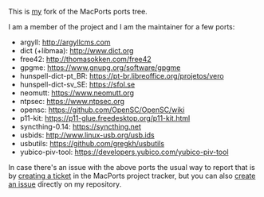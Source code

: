 This is [my](https://github.com/lbschenkel) fork of the MacPorts ports tree.

I am a member of the project and I am the maintainer for a few ports:

- argyll: <http://argyllcms.com>
- dict (+libmaa): <http://www.dict.org>
- free42: <http://thomasokken.com/free42>
- gpgme: <https://www.gnupg.org/software/gpgme>
- hunspell-dict-pt_BR: <https://pt-br.libreoffice.org/projetos/vero>
- hunspell-dict-sv_SE: <https://sfol.se>
- neomutt: <https://www.neomutt.org>
- ntpsec: <https://www.ntpsec.org>
- opensc: <https://github.com/OpenSC/OpenSC/wiki>
- p11-kit: <https://p11-glue.freedesktop.org/p11-kit.html>
- syncthing-0.14: <https://syncthing.net>
- usbids: <http://www.linux-usb.org/usb.ids>
- usbutils: <https://github.com/gregkh/usbutils>
- yubico-piv-tool: <https://developers.yubico.com/yubico-piv-tool>

In case there's an issue with the above ports the usual way to report that
is by [creating a ticket](https://trac.macports.org/newticket) in the
MacPorts project tracker, but you can also
[create an issue](https://github.com/lbschenkel/macports-ports/issues)
directly on my repository. 

